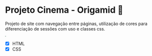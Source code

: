 # Projeto Cinema - Origamid :wolf:



Projeto de site com navegação entre páginas, utilização de cores para diferenciação de sessões com uso e classes css.



<img src="/home/casa/Documentos/origamid/cinema/colagem.png" alt=" " style="zoom:18%;" />

- [x] HTML
- [x] CSS
